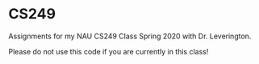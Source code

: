 # CS249
Assignments for my NAU CS249 Class Spring 2020 with Dr. Leverington.

Please do not use this code if you are currently in this class! 
